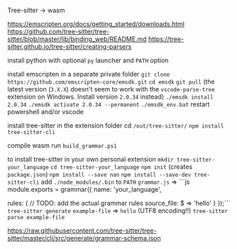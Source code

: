 Tree-sitter -> wasm

https://emscripten.org/docs/getting_started/downloads.html
https://github.com/tree-sitter/tree-sitter/blob/master/lib/binding_web/README.md
https://tree-sitter.github.io/tree-sitter/creating-parsers


install python with optional `py` launcher and `PATH` option

install emscripten in a separate private folder
`git clone https://github.com/emscripten-core/emsdk.git`
`cd emsdk`
`git pull`
(the latest version (`3.X.X`) doesn't seem to work with the `vscode-parse-tree` extension on Windows. Install version `2.0.34` instead)
`./emsdk install 2.0.34`
`./emsdk activate 2.0.34 --permanent`
`./emsdk_env.bat`
restart powershell and/or vscode

install tree-sitter in the extension folder
cd `/out/tree-sitter/`
`npm install tree-sitter-cli`

compile wasm
run `build_grammar.ps1`


to install tree-sitter in your own personal extension
`mkdir tree-sitter-your_language`
`cd tree-sitter-your_language`
`npm init` (creates `package.json`)
`npm install --save nan`
`npm install --save-dev tree-sitter-cli`
add `./node_modules/.bin` to `PATH`
`grammar.js` => ```js
module.exports = grammar({
  name: 'your_language',

  rules: {
    // TODO: add the actual grammar rules
    source_file: $ => 'hello'
  }
});```
`tree-sitter generate`
`example-file` => `hello` (UTF8 encoding!!)
`tree-sitter parse example-file`

https://raw.githubusercontent.com/tree-sitter/tree-sitter/master/cli/src/generate/grammar-schema.json